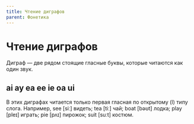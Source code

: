 ```yaml
---
title: Чтение диграфов
parent: Фонетика
---
```


# Чтение диграфов

Диграф — две рядом стоящие гласные буквы, которые читаются как один
звук.

## ai ay ea ee ie oa ui

В этих диграфах читается только
первая гласная по открытому (I) типу слога. Например,
see [siː] видеть; tea [tiː] чай; boat [bəʊt] лодка;
play [pleɪ] играть; pie [pʌɪ] пирожок; suit [suːt]
костюм.
